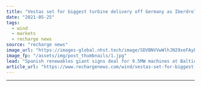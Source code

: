 ```yaml
---
title: "Vestas set for biggest turbine delivery off Germany as Iberdrola signs Baltic order"
date: "2021-05-25"
tags: 
  - wind
  - markets
  - recharge news
source: "recharge news"
image_url: "https://images-global.nhst.tech/image/SDVBNVVwWlhJN29xeFAybnIwL2hqTTMxMlkvYVhOd29NR1ZDNTZ1SmlLOD0=/nhst/binary/93dd5134193b0565e76ee871bf3bab35"
image_fp: "/assets/img/post_thumbnails/1.jpg"
lead: "Spanish renewables giant signs deal for 9.5MW machines at Baltic Eagle project that marks start of big regional expansion plan"
article_url: "https://www.rechargenews.com/wind/vestas-set-for-biggest-turbine-delivery-off-germany-as-iberdrola-signs-baltic-order/2-1-1015177"
---
```


---
